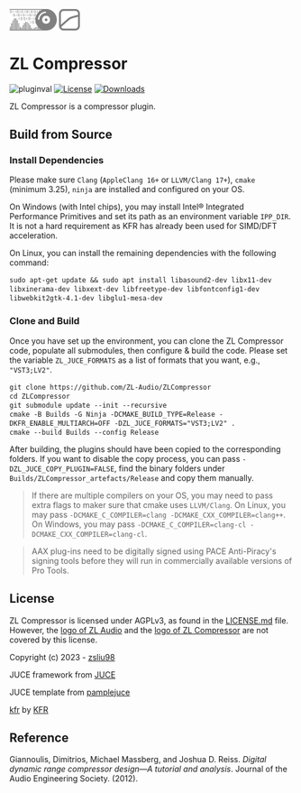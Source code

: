 <p float="left">
  <img src="docs/zlaudio.svg" width="16.6%" />
  <img src="docs/logo.svg" width="7.5%" />
</p>

# ZL Compressor
![pluginval](<https://github.com/ZL-Audio/ZLCompressor/actions/workflows/cmake_full_test.yml/badge.svg?branch=main>)
[![License](https://img.shields.io/badge/License-AGPLv3-blue.svg)](https://opensource.org/license/agpl-v3)
[![Downloads](https://img.shields.io/github/downloads/ZL-Audio/ZLCompressor/total)](https://somsubhra.github.io/github-release-stats/?username=ZL-Audio&repository=ZLCompressor&page=1&per_page=30)

ZL Compressor is a compressor plugin.

<!-- <img src="Docs/screenshot.png" width=94%> -->
 
<!-- ## Usage

See the wiki for details.

## Download

See the releases for the latest version. 

**Please NOTICE**:
- the installer has **NOT** been notarized/EV certificated on macOS/Windows
- the plugin has **NOT** been fully tested on DAWs
 -->

## Build from Source

### Install Dependencies

Please make sure `Clang` (`AppleClang 16+` or `LLVM/Clang 17+`), `cmake` (minimum 3.25), `ninja` are installed and configured on your OS.

On Windows (with Intel chips), you may install Intel® Integrated Performance Primitives and set its path as an environment variable `IPP_DIR`. It is not a hard requirement as KFR has already been used for SIMD/DFT acceleration.

On Linux, you can install the remaining dependencies with the following command:

```console
sudo apt-get update && sudo apt install libasound2-dev libx11-dev libxinerama-dev libxext-dev libfreetype-dev libfontconfig1-dev libwebkit2gtk-4.1-dev libglu1-mesa-dev
```

### Clone and Build

Once you have set up the environment, you can clone the ZL Compressor code, populate all submodules, then configure & build the code. Please set the variable `ZL_JUCE_FORMATS` as a list of formats that you want, e.g., `"VST3;LV2"`.
```console
git clone https://github.com/ZL-Audio/ZLCompressor
cd ZLCompressor
git submodule update --init --recursive
cmake -B Builds -G Ninja -DCMAKE_BUILD_TYPE=Release -DKFR_ENABLE_MULTIARCH=OFF -DZL_JUCE_FORMATS="VST3;LV2" .
cmake --build Builds --config Release
```
After building, the plugins should have been copied to the corresponding folders. If you want to disable the copy process, you can pass `-DZL_JUCE_COPY_PLUGIN=FALSE`, find the binary folders under `Builds/ZLCompressor_artefacts/Release` and copy them manually.

> If there are multiple compilers on your OS, you may need to pass extra flags to maker sure that cmake uses `LLVM/Clang`. On Linux, you may pass `-DCMAKE_C_COMPILER=clang -DCMAKE_CXX_COMPILER=clang++`. On Windows, you may pass `-DCMAKE_C_COMPILER=clang-cl -DCMAKE_CXX_COMPILER=clang-cl`.

> AAX plug-ins need to be digitally signed using PACE Anti-Piracy's signing tools before they will run in commercially available versions of Pro Tools.

## License

ZL Compressor is licensed under AGPLv3, as found in the [LICENSE.md](LICENSE.md) file. However, the [logo of ZL Audio](assets/zlaudio.svg) and the [logo of ZL Compressor](assets/logo.svg) are not covered by this license.

Copyright (c) 2023 - [zsliu98](https://github.com/zsliu98)

JUCE framework from [JUCE](https://github.com/juce-framework/JUCE)

JUCE template from [pamplejuce](https://github.com/sudara/pamplejuce)

[kfr](https://github.com/kfrlib/kfr) by [KFR](https://github.com/kfrlib)

## Reference

Giannoulis, Dimitrios, Michael Massberg, and Joshua D. Reiss. *Digital dynamic range compressor design—A tutorial and analysis*. Journal of the Audio Engineering Society. (2012).
